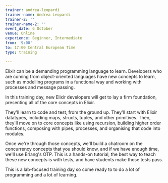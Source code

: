 ```yaml
---
trainer: andrea-leopardi
trainer-name: Andrea Leopardi
trainer-2: ''
trainer-name-2: ''
event_date: 6 October
venue: Online
experience: Beginner, Intermediate
from: '9:00'
to: 17:00 Central European Time
type: training

---
```

Elixir can be a demanding programming language to learn. Developers who are coming from object-oriented languages have new concepts to learn, such as modelling programs in a functional way and working with processes and message passing.

In this training day, new Elixir developers will get to lay a firm foundation, presenting all of the core concepts in Elixir.

They'll learn to code and test, from the ground up. They'll start with Elixir datatypes, including maps, structs, tuples, and other primitives. Then, they'll move on to core concepts like using recursion, building higher order functions, composing with pipes, processes, and organising that code into modules.

Once we're through those concepts, we'll build a chatroom on the concurrency concepts that you should know, and if we have enough time, we'll use Erlang's OTP. This is a hands-on tutorial, the best way to teach these new concepts is with tests, and have students make those tests pass.

This is a lab-focused training day so come ready to to do a lot of programming and a lot of learning.